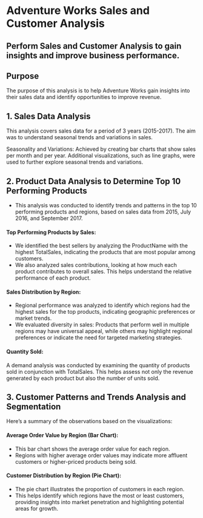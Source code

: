 # Adventure Works Sales and Customer Analysis
## Perform Sales and Customer Analysis to gain insights and improve business performance.

## Purpose
The purpose of this analysis is to help Adventure Works gain insights into their sales data and identify opportunities to improve revenue.

## 1. Sales Data Analysis
This analysis covers sales data for a period of 3 years (2015-2017). The aim was to understand seasonal trends and variations in sales.

Seasonality and Variations: Achieved by creating bar charts that show sales per month and per year.
Additional visualizations, such as line graphs, were used to further explore seasonal trends and variations.
## 2. Product Data Analysis to Determine Top 10 Performing Products
- This analysis was conducted to identify trends and patterns in the top 10 performing products and regions, based on sales data from 2015, July 2016, and September 2017.
####  Top Performing Products by Sales:
- We identified the best sellers by analyzing the ProductName with the highest TotalSales, indicating the products that are most popular among customers.
- We also analyzed sales contributions, looking at how much each product contributes to overall sales. This helps understand the relative performance of each product.
####  Sales Distribution by Region:
- Regional performance was analyzed to identify which regions had the highest sales for the top products, indicating geographic preferences or market trends.
- We evaluated diversity in sales: Products that perform well in multiple regions may have universal appeal, while others may highlight regional preferences or indicate the need for targeted marketing strategies.
####  Quantity Sold:
A demand analysis was conducted by examining the quantity of products sold in conjunction with TotalSales. This helps assess not only the revenue generated by each product but also the number of units sold.
## 3. Customer Patterns and Trends Analysis and Segmentation
Here’s a summary of the observations based on the visualizations:
#### Average Order Value by Region (Bar Chart):
- This bar chart shows the average order value for each region.
- Regions with higher average order values may indicate more affluent customers or higher-priced products being sold.
#### Customer Distribution by Region (Pie Chart):
- The pie chart illustrates the proportion of customers in each region.
- This helps identify which regions have the most or least customers, providing insights into market penetration and highlighting potential areas for growth.
